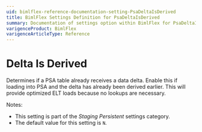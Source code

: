 ```yaml
---
uid: bimlflex-reference-documentation-setting-PsaDeltaIsDerived
title: BimlFlex Settings Definition for PsaDeltaIsDerived
summary: Documentation of settings option within BimlFlex for PsaDeltaIsDerived
varigenceProduct: BimlFlex
varigenceArticleType: Reference
---
```


# Delta Is Derived

Determines if a PSA table already receives a data delta. Enable this if loading into PSA and the delta has already been derived earlier. This will provide optimized ELT loads because no lookups are necessary.

Notes:

* This setting is part of the *Staging Persistent* settings category.
* The default value for this setting is `N`.